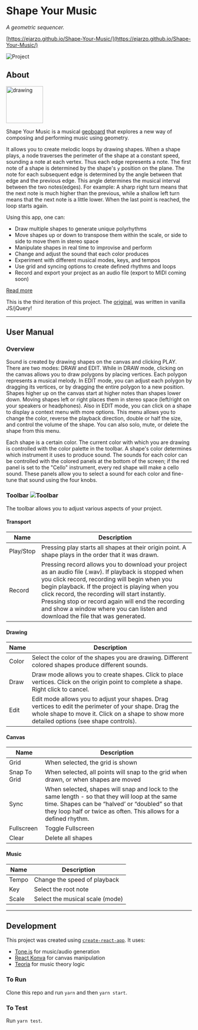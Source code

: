 # Shape Your Music
_A geometric sequencer._

[https://ejarzo.github.io/Shape-Your-Music/](https://ejarzo.github.io/Shape-Your-Music/)

![Project](https://github.com/ejarzo/Shape-Your-Music/blob/master/src/static/img/readme_images/project_screenshot.png)

## About

<img src="https://upload.wikimedia.org/wikipedia/commons/thumb/4/4c/Geoboard.JPG/1280px-Geoboard.JPG" alt="drawing" width="100px"/>

Shape Your Music is a musical [geoboard](https://en.wikipedia.org/wiki/Geoboard) that explores a new way of composing and performing music using geometry.

It allows you to create melodic loops by drawing shapes. When a shape plays, a node traverses the perimeter of the shape at a constant speed, sounding a note at each vertex. Thus each edge represents a note. The first note of a shape is determined by the shape's `y` position on the plane. The note for each subsequent edge is determined by the angle between that edge and the previous edge. This angle determines the musical interval between the two notes(edges). For example: A sharp right turn means that the next note is much higher than the previous, while a shallow left turn means that the next note is a little lower. When the last point is reached, the loop starts again.

Using this app, one can:
- Draw multiple shapes to generate unique polyrhythms
- Move shapes up or down to transpose them within the scale, or side to side to move them in stereo space
- Manipulate shapes in real time to improvise and perform 
- Change and adjust the sound that each color produces
- Experiment with different musical modes, keys, and tempos
- Use grid and syncing options to create defined rhythms and loops
- Record and export your project as an audio file (export to MIDI coming soon)

[Read more](https://ejarzo.github.io/#sym)

This is the third iteration of this project. The [original](https://github.com/ejarzo/sym_v2), was written in vanilla JS/jQuery!

-----------

## User Manual

### Overview
Sound is created by drawing shapes on the canvas and clicking PLAY. There are two modes: DRAW and EDIT. While in DRAW mode, clicking on the canvas allows you to draw polygons by placing vertices. Each polygon represents a musical melody. In EDIT mode, you can adjust each polygon by dragging its vertices, or by dragging the entire polygon to a new position. Shapes higher up on the canvas start at higher notes than shapes lower down. Moving shapes left or right places them in stereo space (left/right on your speakers or headphones). Also in EDIT mode, you can click on a shape to display a context menu with more options. This menu allows you to change the color, reverse the playback direction, double or half the size, and control the volume of the shape. You can also solo, mute, or delete the shape from this menu.

Each shape is a certain color. The current color with which you are drawing is controlled with the color palette in the toolbar. A shape's color determines which instrument it uses to produce sound. The sounds for each color can be controlled with the colored panels at the bottom of the screen; if the red panel is set to the "Cello" instrument, every red shape will make a cello sound. These panels allow you to select a sound for each color and fine-tune that sound using the four knobs.

### Toolbar ![Toolbar](https://github.com/ejarzo/Shape-Your-Music/blob/master/src/static/img/readme_images/toolbar.png)
The toolbar allows you to adjust various aspects of your project.

#### Transport
| Name          | Description       |
| ------------- | ----------------- |
| Play/Stop     | Pressing play starts all shapes at their origin point. A shape plays in the order that it was drawn. |
| Record        | Pressing record allows you to download your project as an audio file (.wav). If playback is stopped when you click record, recording will begin when you begin playback. If the project is playing when you click record, the recording will start instantly. Pressing stop or record again will end the recording and show a window where you can listen and download the file that was generated. |

#### Drawing
| Name          | Description       |
| ------------- | ----------------- |
| Color         | Select the color of the shapes you are drawing. Different colored shapes produce different sounds. |
| Draw          | Draw mode allows you to create shapes. Click to place vertices. Click on the origin point to complete a shape. Right click to cancel. |
| Edit          | Edit mode allows you to adjust your shapes. Drag vertices to edit the perimeter of your shape. Drag the whole shape to move it. Click on a shape to show more detailed options (see shape controls). |

#### Canvas
| Name          | Description       |
| ------------- | ----------------- |
| Grid          | When selected, the grid is shown |
| Snap To Grid  | When selected, all points will snap to the grid when drawn, or when shapes are moved |
| Sync          | When selected, shapes will snap and lock to the same length - so that they will loop at the same time. Shapes can be “halved’ or “doubled” so that they loop half or twice as often. This allows for a defined rhythm. |
| Fullscreen    | Toggle Fullscreen |
| Clear         | Delete all shapes |

#### Music
| Name          | Description       |
| ------------- | ----------------- |
| Tempo         | Change the speed of playback |
| Key           | Select the root note |
| Scale         | Select the musical scale (mode) |

-----------

## Development
This project was created using [`create-react-app`](https://github.com/facebook/create-react-app).
It uses:
- [Tone.js](https://github.com/Tonejs/Tone.js) for music/audio generation
- [React Konva](https://github.com/konvajs/react-konva) for canvas manipulation
- [Teoria](https://github.com/saebekassebil/teoria) for music theory logic

### To Run
Clone this repo and run `yarn` and then `yarn start`.

### To Test
Run `yarn test`.
